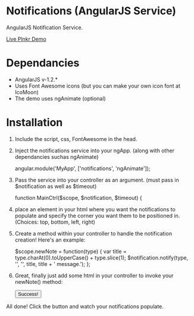 Notifications (AngularJS Service)
=============

AngularJS Notification Service.

[Live Plnkr Demo](http://plnkr.co/edit/6N599Kz21gxyTkbwxdMl?p=preview)

Dependancies
====

* AngularJS v-1.2.*
* Uses Font Awesome icons (but you can make your own icon font at IcoMoon)
* The demo uses ngAnimate (optional)

Installation
====

1) Include the script, css, FontAwesome in the head.

	<script type="text/javascript" src="js/notifications.js"></script>
	<link href="http://netdna.bootstrapcdn.com/font-awesome/3.1.1/css/font-awesome.css" rel="stylesheet">
	<link rel="stylesheet" href="css/notifications.css">

2) Inject the notifications service into your ngApp. (along with other dependancies suchas ngAnimate)

	angular.module('MyApp', ['notifications', 'ngAnimate']);

3) Pass the service into your controller as an argument. (must pass in $notification as well as $timeout)

	function MainCtrl($scope, $notification, $timeout) {

4) place an element in your html where you want the notifications to populate and specify the corner you want them to be positioned in. (Choices: top, bottom, left, right)

	<div notifications="bottom right"></div>

5) Create a method within your controller to handle the notification creation! Here's an example:

	$scope.newNote = function(type) {
		var title = type.charAt(0).toUpperCase() + type.slice(1);
		$notification.notify(type, '', '', title, title + ' message.');
	};

6) Great, finally just add some html in your controller to invoke your newNote() method:

	<div ng-controller="MainCtrl">
		<button ng-click="newNote('success')">Success!</button>
	</div>

All done! Click the button and watch your notifications populate.
